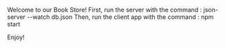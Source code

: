 Welcome to our Book Store!
First, run the server with the command : json-server --watch db.json
Then, run the client app with the command : npm start

Enjoy!
